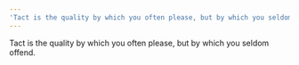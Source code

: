 ```yaml
---
'Tact is the quality by which you often please, but by which you seldom offend.'
---
```


Tact is the quality by which you often please, but by which you seldom offend.